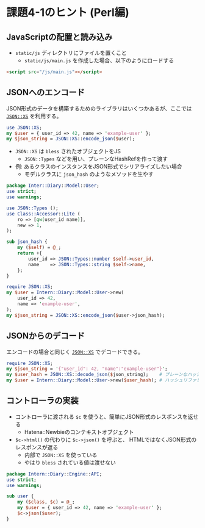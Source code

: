課題4-1のヒント (Perl編)
================================================================

## JavaScriptの配置と読み込み

- `static/js` ディレクトリにファイルを置くこと
  - `static/js/main.js` を作成した場合、以下のようにロードする

```html
<script src="/js/main.js"></script>
```

## JSONへのエンコード

JSON形式のデータを構築するためのライブラリはいくつかあるが、ここでは [`JSON::XS`](https://metacpan.org/module/JSON::XS) を利用する。

```perl
use JSON::XS;
my $user = { user_id => 42, name => 'example-user' };
my $json_string = JSON::XS::encode_json($user);
```

- `JSON::XS` は `bless` されたオブジェクトをJS
  - `JSON::Types` などを用い、プレーンなHashRefを作って渡す
- 例: あるクラスのインスタンスをJSON形式でシリアライズしたい場合
  - モデルクラスに `json_hash` のようなメソッドを生やす

```perl
package Inter::Diary::Model::User;
use strict;
use warnings;

use JSON::Types ();
use Class::Accessor::Lite (
    ro => [qw(user_id name)],
    new => 1,
);

sub json_hash {
    my ($self) = @_;
    return +{
        user_id => JSON::Types::number $self->user_id,
        name    => JSON::Types::string $self->name,
    };
}
```

```perl
require JSON::XS;
my $user = Intern::Diary::Model::User->new(
    user_id => 42,
    name => 'example-user',
);
my $json_string = JSON::XS::encode_json($user->json_hash);
```

## JSONからのデコード

エンコードの場合と同じく [`JSON::XS`](https://metacpan.org/module/JSON::XS) でデコードできる。

```perl
require JSON::XS;
my $json_string = '{"user_id": 42, "name":"example-user"}';
my $user_hash = JSON::XS::decode_json($json_string);    # プレーンなハッシュリファレンスが返る
my $user = Intern::Diary::Model::User->new($user_hash); # ハッシュリファレンスからモデルのインスタンスを作る
```

## コントローラの実装

- コントローラに渡される `$c` を使うと、簡単にJSON形式のレスポンスを返せる
  - Hatena::Newbieのコンテキストオブジェクト
- `$c->html()` の代わりに `$c->json()` を呼ぶと、 HTMLではなくJSON形式のレスポンスが返る
  - 内部で `JSON::XS` を使っている
  - やはり `bless` されている値は渡せない

```perl
package Intern::Diary::Engine::API;
use strict;
use warnings;

sub user {
    my ($class, $c) = @_;
    my $user = { user_id => 42, name => 'example-user' };
    $c->json($user);
}
```

